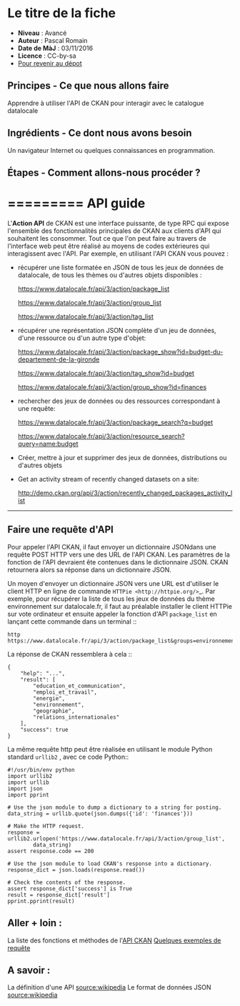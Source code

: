 # Le titre de la fiche

- **Niveau** : Avancé
- **Auteur** : Pascal Romain
- **Date de MàJ** : 03/11/2016
- **Licence** : CC-by-sa
- [Pour revenir au dépot](http://datalunch.datalocale.fr)

## Principes - Ce que nous allons faire
Apprendre à utiliser l'API de CKAN pour interagir avec le catalogue datalocale
## Ingrédients - Ce dont nous avons besoin
Un navigateur Internet ou quelques connaissances en programmation.
## Étapes - Comment allons-nous procéder ?
=========
API guide
=========

L'**Action API** de CKAN est une interface puissante, de type RPC qui expose l'ensemble des fonctionnalités principales de CKAN aux clients d'API qui souhaitent les consommer. Tout ce que l'on peut faire au travers de l'interface web peut être réalisé au moyens de codes extérieures qui interagissent avec l'API. Par exemple, en utilisant l'API CKAN vous pouvez :

* récupérer une liste formatée en JSON de tous les jeux de données de datalocale, de tous les thèmes ou d'autres objets disponibles :

  https://www.datalocale.fr/api/3/action/package_list

  https://www.datalocale.fr/api/3/action/group_list

  https://www.datalocale.fr/api/3/action/tag_list

* récupérer une représentation JSON complète d'un jeu de données, d'une ressource ou d'un autre type d'objet:

  https://www.datalocale.fr/api/3/action/package_show?id=budget-du-departement-de-la-gironde

  https://www.datalocale.fr/api/3/action/tag_show?id=budget

  https://www.datalocale.fr/api/3/action/group_show?id=finances

* rechercher des jeux de données ou des ressources correspondant à une requête:

  https://www.datalocale.fr/api/3/action/package_search?q=budget

  https://www.datalocale.fr/api/3/action/resource_search?query=name:budget

* Créer, mettre à jour et supprimer des jeux de données, distributions ou d'autres objets
* Get an activity stream of recently changed datasets on a site:

  http://demo.ckan.org/api/3/action/recently_changed_packages_activity_list

---------------------
Faire une requête d'API
---------------------

Pour appeler l'API CKAN, il faut envoyer un dictionnaire JSONdans une requête POST HTTP vers une des URL de l'API CKAN. Les paramètres de la fonction de l'API devraient ête contenues dans le dictionnaire JSON. CKAN retournera alors sa réponse dans un dictionnaire JSON.

Un moyen d'envoyer un dictionnaire JSON vers une URL est d'utiliser le client HTTP en ligne de commande `HTTPie <http://httpie.org/>`_.  Par exemple, pour récupérer la liste de tous les jeux de données du thème environnement sur datalocale.fr, il faut au préalable installer le client HTTPie sur vote ordinateur et ensuite appeler la fonction d'API ``package_list`` en lançant cette commande dans un terminal ::

    http https://www.datalocale.fr/api/3/action/package_list&groups=environnement

La réponse de CKAN ressemblera à cela ::

    {
        "help": "...",
        "result": [
            "education_et_communication",
            "emploi_et_travail",
            "energie",
            "environnement",
            "geographie",
            "relations_internationales"
        ],
        "success": true
    }


La même requête http peut être réalisée en utilisant le module Python standard ``urllib2`` , avec ce code Python::

    #!/usr/bin/env python
    import urllib2
    import urllib
    import json
    import pprint

    # Use the json module to dump a dictionary to a string for posting.
    data_string = urllib.quote(json.dumps({'id': 'finances'}))

    # Make the HTTP request.
    response = urllib2.urlopen('https://www.datalocale.fr/api/3/action/group_list',
            data_string)
    assert response.code == 200

    # Use the json module to load CKAN's response into a dictionary.
    response_dict = json.loads(response.read())

    # Check the contents of the response.
    assert response_dict['success'] is True
    result = response_dict['result']
    pprint.pprint(result)

## Aller + loin : 
La liste des fonctions et méthodes de l'[API CKAN](docs.ckan.org/en/latest/api/index.html#action-api-reference)
[Quelques exemples de requête](http://docs.ckan.org/en/latest/api/index.html#api-examples) 

## A savoir : 
La définition d'une API [source:wikipedia](https://fr.wikipedia.org/wiki/Interface_de_programmation)
Le format de données JSON [source:wikipedia](https://fr.wikipedia.org/wiki/JavaScript_Object_Notation)

